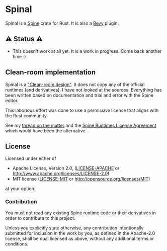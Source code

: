# Spinal

Spinal is a [Spine](http://en.esotericsoftware.com/spine-in-depth) crate for Rust.
It is also a [Bevy](https://bevyengine.org/) plugin.

## ⚠ Status ⚠

* This doesn't work at all yet. It is a work in progress. Come back another time :)

## Clean-room implementation

Spinal is a ["Clean-room design"](https://en.wikipedia.org/wiki/Clean_room_design).
It does not copy any of the official runtimes (and derivatives). I have not looked at the sources.
Everything has been written based on documentation and trial and error with the Spine editor.

This laborious effort was done to use a permissive license that aligns with the Rust community.

See my [thread on the matter](http://en.esotericsoftware.com/forum/Licence-for-a-new-runtime-written-from-scratch-17841)
and the [Spine Runtimes License Agreement](http://esotericsoftware.com/spine-runtimes-license) which would have been the
alternative.

## License

Licensed under either of

* Apache License, Version 2.0, ([LICENSE-APACHE](LICENSE-APACHE) or http://www.apache.org/licenses/LICENSE-2.0)
* MIT license ([LICENSE-MIT](LICENSE-MIT) or http://opensource.org/licenses/MIT)

at your option.

### Contribution

You must not read any existing Spine runtime code or their derivatives in order to contribute to this project.

Unless you explicitly state otherwise, any contribution intentionally submitted
for inclusion in the work by you, as defined in the Apache-2.0 license, shall be dual licensed as above, without any
additional terms or conditions.